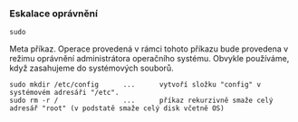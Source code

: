 ### Eskalace oprávnění

`sudo`

Meta příkaz. Operace provedená v rámci tohoto příkazu bude provedena v režimu oprávnění administrátora operačního systému. Obvykle používáme, když zasahujeme do systémových souborů.

```
sudo mkdir /etc/config      ...      vytvoří složku "config" v systémovém adresáři "/etc".
sudo rm -r /                ...      příkaz rekurzivně smaže celý adresář "root" (v podstatě smaže celý disk včetně OS)
```
